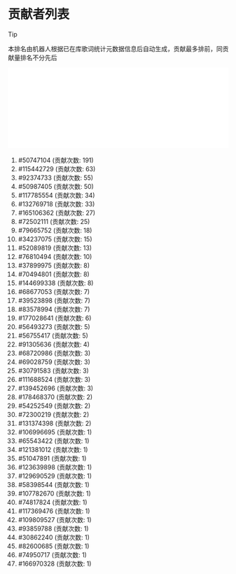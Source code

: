 # 贡献者列表

> [!TIP]
> 本排名由机器人根据已在库歌词统计元数据信息后自动生成，贡献最多排前，同贡献量排名不分先后

![贡献者头像画廊](./CONTRIBUTORS.svg)

1. #50747104 (贡献次数: 191)
2. #115442729 (贡献次数: 63)
3. #92374733 (贡献次数: 55)
4. #50987405 (贡献次数: 50)
5. #117785554 (贡献次数: 34)
6. #132769718 (贡献次数: 33)
7. #165106362 (贡献次数: 27)
8. #72502111 (贡献次数: 25)
9. #79665752 (贡献次数: 18)
10. #34237075 (贡献次数: 15)
11. #52089819 (贡献次数: 13)
12. #76810494 (贡献次数: 10)
13. #37899975 (贡献次数: 8)
14. #70494801 (贡献次数: 8)
15. #144699338 (贡献次数: 8)
16. #68677053 (贡献次数: 7)
17. #39523898 (贡献次数: 7)
18. #83578994 (贡献次数: 7)
19. #177028641 (贡献次数: 6)
20. #56493273 (贡献次数: 5)
21. #56755417 (贡献次数: 5)
22. #91305636 (贡献次数: 4)
23. #68720986 (贡献次数: 3)
24. #69028759 (贡献次数: 3)
25. #30791583 (贡献次数: 3)
26. #111688524 (贡献次数: 3)
27. #139452696 (贡献次数: 3)
28. #178468370 (贡献次数: 2)
29. #54252549 (贡献次数: 2)
30. #72300219 (贡献次数: 2)
31. #131374398 (贡献次数: 2)
32. #106996695 (贡献次数: 1)
33. #65543422 (贡献次数: 1)
34. #121381012 (贡献次数: 1)
35. #51047891 (贡献次数: 1)
36. #123639898 (贡献次数: 1)
37. #129690529 (贡献次数: 1)
38. #58398544 (贡献次数: 1)
39. #107782670 (贡献次数: 1)
40. #74817824 (贡献次数: 1)
41. #117369476 (贡献次数: 1)
42. #109809527 (贡献次数: 1)
43. #93859788 (贡献次数: 1)
44. #30862240 (贡献次数: 1)
45. #82600685 (贡献次数: 1)
46. #74950717 (贡献次数: 1)
47. #166970328 (贡献次数: 1)
